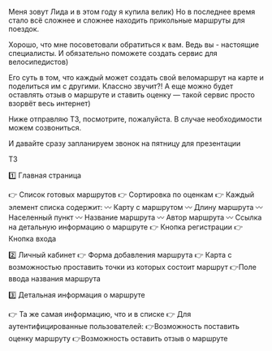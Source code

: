 Меня зовут Лида и в этом году я купила велик)
Но в последнее время стало всё сложнее и сложнее находить прикольные маршруты для поездок. 

Хорошо, что мне посоветовали обратиться к вам. 
Ведь вы - настоящие специалисты. 
И обязательно поможете создать сервис для велосипедистов)   

Его суть в том, что каждый может создать свой веломаршрут на карте и поделиться им с другими. Классно звучит?! А еще можно будет оставлять отзыв о маршруте и ставить оценку — такой сервис просто взорвёт весь интернет)

Ниже отправляю ТЗ, посмотрите, пожалуйста. В случае необходимости можем созвониться.

И давайте сразу запланируем звонок на пятницу для презентации 


ТЗ

1️⃣ Главная страница

👉 Список готовых маршрутов
  👉 Сортировка по оценкам
  👉 Каждый элемент списка содержит:
    〰️ Карту с маршрутом
    〰️ Длину маршрута
    〰️ Населенный пункт
    〰️ Название маршрута
    〰️ Автор маршрута
    〰️ Ссылка на детальную информацию о маршруте
👉 Кнопка регистрации 
👉 Кнопка входа

2️⃣ Личный кабинет
👉 Форма добавления маршрута
  👉 Карта с возможностью проставить точки из которых состоит маршрут
  👉Поле ввода названия маршрута

3️⃣ Детальная информация о маршруте

👉 Та же самая информацию, что и в списке
👉 Для аутентифицированные пользователей:
  👉Возможность поставить оценку маршруту
  👉Возможность оставить отзыв о маршруте